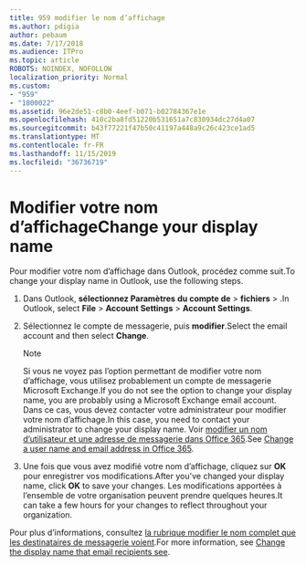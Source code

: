 ```yaml
---
title: 959 modifier le nom d’affichage
ms.author: pdigia
author: pebaum
ms.date: 7/17/2018
ms.audience: ITPro
ms.topic: article
ROBOTS: NOINDEX, NOFOLLOW
localization_priority: Normal
ms.custom:
- "959"
- "1800022"
ms.assetid: 96e2de51-c8b0-4eef-b071-b02784367e1e
ms.openlocfilehash: 410c2ba8fd51220b531651a7c830934dc27d4a07
ms.sourcegitcommit: b43f77221f47b50c41197a448a9c26c423ce1ad5
ms.translationtype: MT
ms.contentlocale: fr-FR
ms.lasthandoff: 11/15/2019
ms.locfileid: "36736719"
---
```

# <a name="change-your-display-name"></a><span data-ttu-id="f4380-102">Modifier votre nom d’affichage</span><span class="sxs-lookup"><span data-stu-id="f4380-102">Change your display name</span></span>
  
<span data-ttu-id="f4380-103">Pour modifier votre nom d’affichage dans Outlook, procédez comme suit.</span><span class="sxs-lookup"><span data-stu-id="f4380-103">To change your display name in Outlook, use the following steps.</span></span>
  
1. <span data-ttu-id="f4380-104">Dans Outlook, **sélectionnez Paramètres** **du compte de** \> **fichiers** \> .</span><span class="sxs-lookup"><span data-stu-id="f4380-104">In Outlook, select **File** \> **Account Settings** \> **Account Settings**.</span></span>

2. <span data-ttu-id="f4380-105">Sélectionnez le compte de messagerie, puis **modifier**.</span><span class="sxs-lookup"><span data-stu-id="f4380-105">Select the email account and then select **Change**.</span></span>

    > [!NOTE]
    > <span data-ttu-id="f4380-106">Si vous ne voyez pas l’option permettant de modifier votre nom d’affichage, vous utilisez probablement un compte de messagerie Microsoft Exchange.</span><span class="sxs-lookup"><span data-stu-id="f4380-106">If you do not see the option to change your display name, you are probably using a Microsoft Exchange email account.</span></span> <span data-ttu-id="f4380-107">Dans ce cas, vous devez contacter votre administrateur pour modifier votre nom d’affichage.</span><span class="sxs-lookup"><span data-stu-id="f4380-107">In this case, you need to contact your administrator to change your display name.</span></span> <span data-ttu-id="f4380-108">Voir [modifier un nom d’utilisateur et une adresse de messagerie dans Office 365](https://docs.microsoft.com/office365/admin/add-users/change-a-user-name-and-email-address).</span><span class="sxs-lookup"><span data-stu-id="f4380-108">See [Change a user name and email address in Office 365](https://docs.microsoft.com/office365/admin/add-users/change-a-user-name-and-email-address).</span></span>
  
3. <span data-ttu-id="f4380-109">Une fois que vous avez modifié votre nom d’affichage, cliquez sur **OK** pour enregistrer vos modifications.</span><span class="sxs-lookup"><span data-stu-id="f4380-109">After you've changed your display name, click **OK** to save your changes.</span></span> <span data-ttu-id="f4380-110">Les modifications apportées à l’ensemble de votre organisation peuvent prendre quelques heures.</span><span class="sxs-lookup"><span data-stu-id="f4380-110">It can take a few hours for your changes to reflect throughout your organization.</span></span>

<span data-ttu-id="f4380-111">Pour plus d’informations, consultez [la rubrique modifier le nom complet que les destinataires de messagerie voient](https://support.office.com/article/2b53331a-ba2a-4803-88dc-ac9fe376c8a9.aspx).</span><span class="sxs-lookup"><span data-stu-id="f4380-111">For more information, see [Change the display name that email recipients see](https://support.office.com/article/2b53331a-ba2a-4803-88dc-ac9fe376c8a9.aspx).</span></span>
  